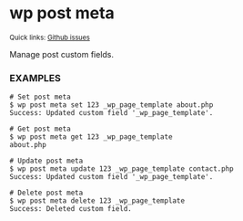 # wp post meta

<small>Quick links: <a href="https://github.com/issues?q=is%3Aopen+label%3Acommand%3Apost-meta+sort%3Aupdated-desc+org%3Awp-cli">Github issues</a></small>

Manage post custom fields.

### EXAMPLES

    # Set post meta
    $ wp post meta set 123 _wp_page_template about.php
    Success: Updated custom field '_wp_page_template'.

    # Get post meta
    $ wp post meta get 123 _wp_page_template
    about.php

    # Update post meta
    $ wp post meta update 123 _wp_page_template contact.php
    Success: Updated custom field '_wp_page_template'.

    # Delete post meta
    $ wp post meta delete 123 _wp_page_template
    Success: Deleted custom field.





